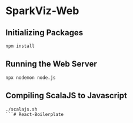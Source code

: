 # SparkViz-Web

## Initializing Packages

```
npm install
```

## Running the Web Server

```
npx nodemon node.js
```

## Compiling ScalaJS to Javascript

```
./scalajs.sh
```# React-Boilerplate
